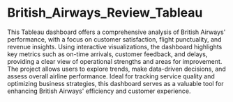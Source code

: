 # British_Airways_Review_Tableau
This Tableau dashboard offers a comprehensive analysis of British Airways' performance, with a focus on customer satisfaction, flight punctuality, and revenue insights. Using interactive visualizations, the dashboard highlights key metrics such as on-time arrivals, customer feedback, and delays, providing a clear view of operational strengths and areas for improvement. The project allows users to explore trends, make data-driven decisions, and assess overall airline performance. Ideal for tracking service quality and optimizing business strategies, this dashboard serves as a valuable tool for enhancing British Airways' efficiency and customer experience. 
